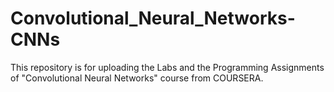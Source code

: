 # Convolutional_Neural_Networks-CNNs
This repository is for uploading the Labs and the Programming Assignments of "Convolutional Neural Networks" course from COURSERA.
